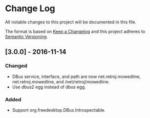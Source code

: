 
# Change Log

All notable changes to this project will be documented in this file.

The format is based on [Keep a Changelog](http://keepachangelog.com/)
and this project adheres to [Semantic Versioning](http://semver.org/).

## [3.0.0] - 2016-11-14
### Changed

- DBus service, interface, and path are now net.retroj.mowedline,
  net.retroj.mowedline, and /net/retroj/mowedline.
- Use dbus2 egg instead of dbus egg.
  
### Added

- Support org.freedesktop.DBus.Introspectable.

